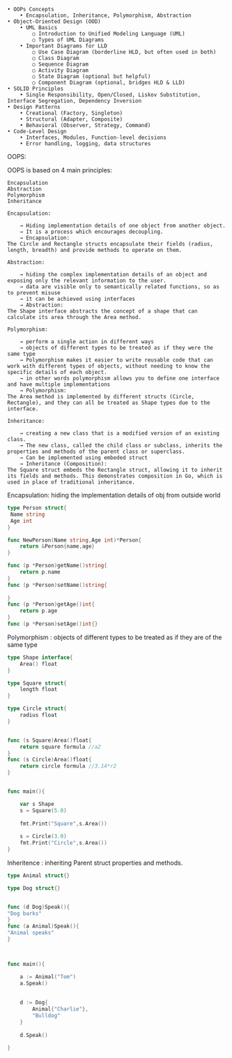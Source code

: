     • OOPs Concepts
        • Encapsulation, Inheritance, Polymorphism, Abstraction
    • Object-Oriented Design (OOD)
        • UML Basics
            ○ Introduction to Unified Modeling Language (UML)
            ○ Types of UML Diagrams
        • Important Diagrams for LLD
            ○ Use Case Diagram (borderline HLD, but often used in both)
            ○ Class Diagram
            ○ Sequence Diagram
            ○ Activity Diagram
            ○ State Diagram (optional but helpful)
            ○ Component Diagram (optional, bridges HLD & LLD)
    • SOLID Principles
        • Single Responsibility, Open/Closed, Liskov Substitution, Interface Segregation, Dependency Inversion
    • Design Patterns
        • Creational (Factory, Singleton)
        • Structural (Adapter, Composite)
        • Behavioral (Observer, Strategy, Command)
    • Code-Level Design
        • Interfaces, Modules, Function-level decisions
        • Error handling, logging, data structures
    

OOPS:

OOPS is based on 4 main principles:

    Encapsulation
    Abstraction
    Polymorphism
    Inheritance
        
    Encapsulation:

        → Hiding implementation details of one object from another object.
        → It is a process which encourages decoupling.
        → Encapsulation:
    The Circle and Rectangle structs encapsulate their fields (radius, length, breadth) and provide methods to operate on them.
        
    Abstraction:
    
        → hiding the complex implementation details of an object and exposing only the relevant information to the user.
        → data are visible only to semantically related functions, so as to prevent misuse
        → it can be achieved using interfaces
        → Abstraction:
    The Shape interface abstracts the concept of a shape that can calculate its area through the Area method.
        
    Polymorphism:

        → perform a single action in different ways
        → objects of different types to be treated as if they were the same type
        → Polymorphism makes it easier to write reusable code that can work with different types of objects, without needing to know the specific details of each object.
        → in other words polymorphism allows you to define one interface and have multiple implementations
        → Polymorphism:
    The Area method is implemented by different structs (Circle, Rectangle), and they can all be treated as Shape types due to the interface.
        
    Inheritance:

        → creating a new class that is a modified version of an existing class.
        → The new class, called the child class or subclass, inherits the properties and methods of the parent class or superclass.
        → Can be implemented using embeded struct
        → Inheritance (Composition):
    The Square struct embeds the Rectangle struct, allowing it to inherit its fields and methods. This demonstrates composition in Go, which is used in place of traditional inheritance.
    
Encapsulation: hiding the implementation details of obj from outside world

```go
type Person struct{
 Name string
 Age int
}

func NewPerson(Name string,Age int)*Person{
    return &Person{name,age}
}

func (p *Person)getName()string{
    return p.name
}
func (p *Person)setName()string{
    
}
func (p *Person)getAge()int{
    return p.age
}
func (p *Person)setAge()int{}
```


Polymorphism : objects of different types to be treated as if they are of the same type

```go
type Shape interface{
    Area() float
}

type Square struct{
    length float
}

type Circle struct{
    radius float
}


func (s Square)Area()float{
    return square formula //a2
}
func (s Circle)Area()float{
    return circle formula //3.14*r2
}


func main(){

    var s Shape
    s = Square(5.0)
    
    fmt.Print("Square",s.Area())
    
    s = Circle(3.0)
    fmt.Print("Circle",s.Area())
}
```

Inheritence : inheriting Parent struct properties and methods.

```go
type Animal struct{}

type Dog struct{}


func (d Dog)Speak(){
"Dog barks"
}
func (a Animal)Speak(){
"Animal speaks"
}



func main(){

    a := Animal("Tom")
    a.Speak()
    
    
    d := Dog{
        Animal{"Charlie"},
        "Bulldog"
    }
    
    d.Speak()

}
```


